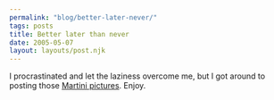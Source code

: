 ```yaml
---
permalink: "blog/better-later-never/"
tags: posts
title: Better later than never
date: 2005-05-07
layout: layouts/post.njk
---
```


I procrastinated and let the laziness overcome me, but I got around to posting those [Martini pictures][1]. Enjoy.

 [1]: http://www.tim.cx/pics/index.php?album=Dress+Up+Martini+Night